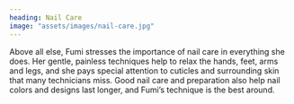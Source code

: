 ```yaml
---
heading: Nail Care
image: "assets/images/nail-care.jpg"
---
```


Above all else, Fumi stresses the importance of nail care in everything she does. Her gentle, painless techniques help to relax the hands, feet, arms and legs, and she pays special attention to cuticles and surrounding skin that many technicians miss. Good nail care and preparation also help nail colors and designs last longer, and Fumi’s technique is the best around.
